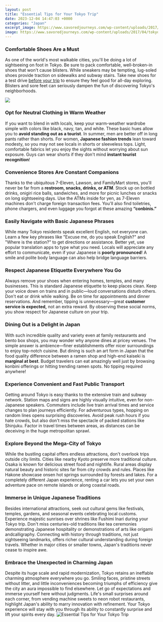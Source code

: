 ```yaml
---
layout: post
title: "Essential Tips for Your Tokyo Trip"
date: 2023-12-04 14:47:03 +0000
categories: "Japan"
excerpt_image: https://www.savoredjourneys.com/wp-content/uploads/2017/04/tokyo-travel-guide-pin.jpg
image: https://www.savoredjourneys.com/wp-content/uploads/2017/04/tokyo-travel-guide-pin.jpg
---
```


### Comfortable Shoes Are a Must
As one of the world's most walkable cities, you'll be doing a lot of sightseeing on foot in Tokyo. Be sure to pack comfortable, well-broken-in shoes that won't cause blisters. While sneakers may be tempting, lug-soled shoes provide traction on sidewalks and subway stairs. Take new shoes for a test drive [before your trip](https://logurl.github.io/2024-01-04-u53cc-u76ee-u89c2-u89c8-u5df4-u62ff-u9a6c-u8fd0-u6cb3/) to ensure they feel good for all-day exploring. Blisters and sore feet can seriously dampen the fun of discovering Tokyo's neighborhoods.  

![](https://www.savoredjourneys.com/wp-content/uploads/2021/12/tokyo-essential-guide.jpg)
### Opt for Neutral Clothing in Warm Weather
If you want to blend in with locals, keep your warm-weather wardrobe simple with colors like black, navy, tan, and white. These basic hues allow you to **avoid standing out as a tourist**. In summer, men are better off in long pants rather than shorts. For women, **Japanese fashion trends** lean toward modesty, so you may not see locals in shorts or sleeveless tops. Light, comfortable fabrics let you enjoy the sights without worrying about sun exposure. Guys can wear shorts if they don't mind **instant tourist recognition**! 
### Convenience Stores Are Constant Companions
Thanks to the ubiquitous 7-Eleven, Lawson, and FamilyMart stores, you'll never be far from a **restroom, snacks, drinks, or ATM**. Stock up on bottled drinks, onigiri rice balls, sandwiches, and more for picnic lunches or snacks on long sightseeing days. Use the ATMs inside for yen, as 7-Eleven machines don't charge foreign transaction fees. You'll also find toiletries, phone chargers, and even luggage you forgot at these amazing **“conbinis.”** 
### Easily Navigate with Basic Japanese Phrases
While many Tokyo residents speak excellent English, not everyone can. Learn a few key phrases like "Excuse me, do you speak English?" and "Where is the station?" to get directions or assistance. Better yet, use popular translation apps to type what you need. Locals will appreciate any effort to communicate, even if your Japanese is **poorly pronounced**! A smile and polite body language can also help bridge language barriers.
### Respect Japanese Etiquette Everywhere You Go 
Always remove your shoes when entering homes, temples, and many businesses. This is standard Japanese etiquette to keep places clean. Keep your voice down on trains and in public—loud conversations disturb others. Don't eat or drink while walking. Be on time for appointments and dinner reservations. And remember, tipping is unnecessary—great **customer service is expected,** not an extra reward. By observing these social norms, you show respect for Japanese culture on your trip.
### Dining Out is a Delight in Japan  
With such incredible quality and variety even at family restaurants and bento box shops, you may wonder why anyone dines at pricey venues. The simple answer is ambience—finer establishments offer nicer surroundings to enjoy top-notch cuisine. But dining is such an art form in Japan that the food quality difference between a ramen shop and high-end kaiseki is **marginal at best**. Budget travelers can eat amazingly well just by browsing konbini offerings or hitting trending ramen spots. No tipping required anywhere!
### Experience Convenient and Fast Public Transport
Getting around Tokyo is easy thanks to the extensive train and subway network. Station maps and signs are highly visually intuitive, even for non-Japanese speakers. Commuters include live train arrival times and service changes to plan journeys efficiently. For adventurous types, hopping on random lines opens surprising discoveries. Avoid peak rush hours if you hate crowds, but also don't miss the spectacle of packed stations like Shinjuku. Factor in travel times between areas, as distances can be deceiving in the huge metropolitan sprawl. 
### Explore Beyond the Mega-City of Tokyo
While the bustling capital offers endless attractions, don't overlook trips outside city limits. Cities like nearby Kyoto preserve more traditional culture. Osaka is known for delicious street food and nightlife. Rural areas display natural beauty and historic sites far from city crowds and rules. Places like Hakone showcase onsen hot springs surrounded by forests and lakes. For a completely different Japan experience, renting a car lets you set your own adventure pace on remote islands or along coastal roads.
### Immerse in Unique Japanese Traditions
Besides international attractions, seek out cultural gems like festivals, temples, gardens, and seasonal events celebrating local customs. Experience majestic sunrises over shrines like Fushimi Inari during your Tokyo trip. Don't miss centuries-old traditions like tea ceremonies demonstrating Japanese hospitality or demonstrations of arts like origami andcalligraphy. Connecting with history through traditions, not just sightseeing landmarks, offers richer cultural understanding during foreign travels. Whether in major cities or smaller towns, Japan's traditions never cease to inspire awe. 
### Embrace the Unexpected in Charming Japan
Despite its huge scale and rapid modernization, Tokyo retains an ineffable charming atmosphere everywhere you go. Smiling faces, pristine streets without litter, and little inconveniences becoming triumphs of efficiency give the city an aura impossible to find elsewhere. Let go of expectations and immerse yourself here without judgments. Life's small surprises around each corner, from vending machine sweets to neon robot restaurants, highlight Japan's ability to marry innovation with refinement. Your Tokyo experience will stay with you through its ability to constantly surprise and lift your spirits every day.
![Essential Tips for Your Tokyo Trip](https://www.savoredjourneys.com/wp-content/uploads/2017/04/tokyo-travel-guide-pin.jpg)